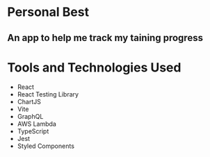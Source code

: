 # Personal Best
## An app to help me track my taining progress

# Tools and Technologies Used
- React
- React Testing Library
- ChartJS
- Vite
- GraphQL
- AWS Lambda
- TypeScript
- Jest
- Styled Components